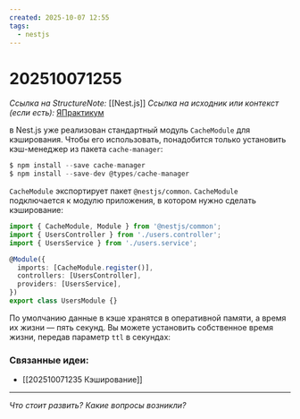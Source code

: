 ```yaml
---
created: 2025-10-07 12:55
tags:
  - nestjs
---
```

# 202510071255
*Ссылка на StructureNote:* [[Nest.js]]
*Ссылка на исходник или контекст (если есть):* [ЯПрактикум](https://practicum.yandex.ru/trainer/backend-nodejs/lesson/c853ccd2-0bf3-4f5d-9bb9-b319db84e934/task/b04bd35c-bf4e-48f0-9512-98d11fa8c2c8/)

в Nest.js уже реализован стандартный модуль `CacheModule` для кэширования. Чтобы его использовать, понадобится только установить кэш-менеджер из пакета `cache-manager`:

```ts
$ npm install --save cache-manager
$ npm install --save-dev @types/cache-manager
```
`CacheModule` экспортирует пакет `@nestjs/common`. `CacheModule` подключается к модулю приложения, в котором нужно сделать кэширование:
```ts
import { CacheModule, Module } from '@nestjs/common';
import { UsersController } from './users.controller';
import { UsersService } from './users.service';

@Module({
  imports: [CacheModule.register()],
  controllers: [UsersController],
  providers: [UsersService],
})
export class UsersModule {}
```
По умолчанию данные в кэше хранятся в оперативной памяти, а время их жизни — пять секунд. Вы можете установить собственное время жизни, передав параметр `ttl` в секундах:
### Связанные идеи:
* [[202510071235 Кэширование]]
---

*Что стоит развить? Какие вопросы возникли?*